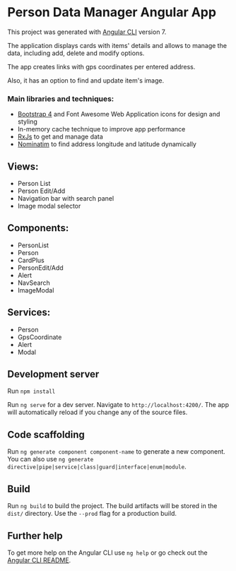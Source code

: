 # Person Data Manager Angular App

This project was generated with [Angular CLI](https://github.com/angular/angular-cli) version 7.

The application displays cards with items' details and allows to manage the data, including add, delete and modify options.

The app creates links with gps coordinates per entered address.

Also, it has an option to find and update item's image.


### Main libraries and techniques:

- [Bootstrap 4](https://getbootstrap.com/docs/4.4/getting-started/introduction/) and Font Awesome Web Application icons for   design and styling
- In-memory cache technique to improve app performance
- [RxJs](https://angular.io/guide/rx-library) to get and manage data
- [Nominatim](https://nominatim.org/release-docs/develop/api/Overview/) to find address longitude and latitude dynamically

## Views:

- Person List
- Person Edit/Add
- Navigation bar with search panel
- Image modal selector

## Components:

- PersonList
- Person
- CardPlus
- PersonEdit/Add
- Alert
- NavSearch
- ImageModal

## Services:

- Person
- GpsCoordinate
- Alert
- Modal

## Development server

Run `npm install`

Run `ng serve` for a dev server. Navigate to `http://localhost:4200/`. The app will automatically reload if you change any of the source files.

## Code scaffolding

Run `ng generate component component-name` to generate a new component. You can also use `ng generate directive|pipe|service|class|guard|interface|enum|module`.

## Build

Run `ng build` to build the project. The build artifacts will be stored in the `dist/` directory. Use the `--prod` flag for a production build.

## Further help

To get more help on the Angular CLI use `ng help` or go check out the [Angular CLI README](https://github.com/angular/angular-cli/blob/master/README.md).
